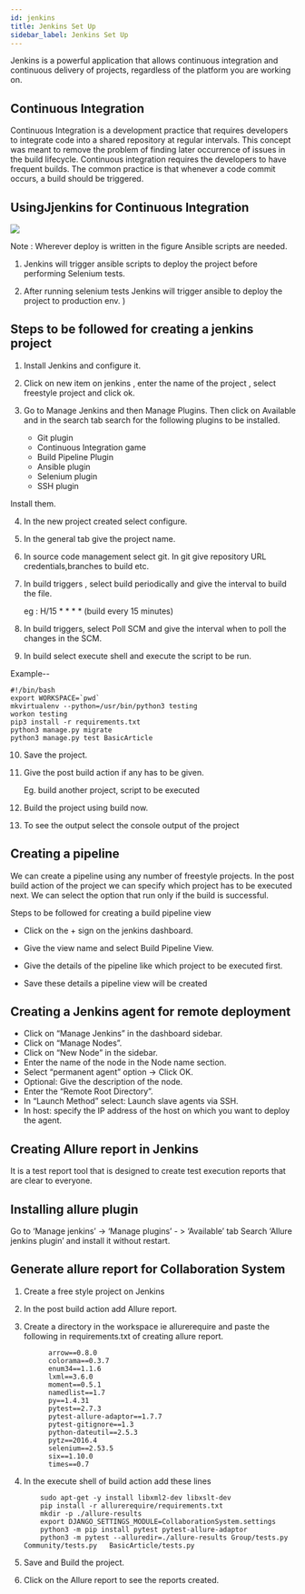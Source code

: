 ```yaml
---
id: jenkins
title: Jenkins Set Up
sidebar_label: Jenkins Set Up
---
```


Jenkins is a powerful application that allows continuous integration and continuous delivery of projects, regardless of the platform you are working on.

## Continuous Integration

Continuous Integration is a development practice that requires developers to integrate
code into a shared repository at regular intervals. This concept was meant to remove the
problem of finding later occurrence of issues in the build lifecycle. Continuous integration requires the developers to have frequent builds. The common practice is that whenever a code commit occurs, a build should be triggered.

##  UsingJjenkins for Continuous Integration

<img src="/collaboration-system/img/jenkins.jpg">

Note : Wherever deploy is written in the figure Ansible scripts are needed.

1. Jenkins will trigger ansible scripts to deploy the project before performing Selenium tests.

2. After running selenium tests Jenkins will trigger ansible to deploy the project to production env. )


## Steps to be followed for creating a jenkins project

1. Install Jenkins and configure it.

2. Click on new item on jenkins , enter the name of the project , select freestyle project and click ok.

3. Go to Manage Jenkins and then Manage Plugins. Then click on Available and in the search tab search for the following plugins to be installed.
    - Git plugin
    - Continuous Integration game
    - Build Pipeline Plugin
    - Ansible plugin
    - Selenium plugin
    - SSH plugin

Install them.

4. In the new project created select configure.

5.  In the general tab give the project name.

6.  In source code management select git. In git give repository URL credentials,branches to build etc.

7.  In build triggers , select build periodically and give the interval to build the file.

      eg : H/15 * * * * (build every 15 minutes)

8. In build triggers, select Poll SCM and give the interval when to poll the changes in the SCM.

9.  In build select execute shell and execute the script to be run.

Example--
```
#!/bin/bash
export WORKSPACE=`pwd`
mkvirtualenv --python=/usr/bin/python3 testing
workon testing
pip3 install -r requirements.txt
python3 manage.py migrate
python3 manage.py test BasicArticle
```

10. Save the project.

11. Give the post build action if any has to be given.

    Eg.  build another project, script to be executed

12. Build the project using build now.

13. To see the output select the console output  of the project


## Creating a pipeline

We can create a pipeline using any number of freestyle projects. In the post build action of the project we can specify which project has to be executed next. We can select the option that run only if the build is successful.


Steps to be followed for creating a build pipeline view

 - Click on the + sign on the jenkins dashboard.

 - Give the view name and select Build Pipeline View.

 - Give the details of the pipeline like which project to be executed first.

 - Save these details a pipeline view will be created


## Creating a Jenkins agent for remote deployment

- Click on “Manage Jenkins” in the dashboard sidebar.
- Click on “Manage Nodes”.
- Click on “New Node” in the sidebar.
- Enter the name of the node in the Node name section.
- Select “permanent agent” option -> Click OK.
- Optional: Give the description of the node.
- Enter the “Remote Root Directory”.
- In “Launch Method” select: Launch slave agents via SSH.
- In host: specify the IP address of the host on which you want to deploy the agent.


## Creating Allure report in Jenkins

It is a test report tool that is designed to create test execution reports that are clear to everyone.

## Installing allure plugin

Go to ‘Manage jenkins’ -> ‘Manage plugins’ - > ‘Available’ tab
Search ‘Allure jenkins plugin’ and install it without restart.  

## Generate allure report for Collaboration System

 1.  Create  a free style project on Jenkins
 2. In the post build action add Allure report.
 3. Create a directory in the workspace ie allurerequire and paste  the following in requirements.txt of creating allure report.

              arrow==0.8.0
              colorama==0.3.7
              enum34==1.1.6
              lxml==3.6.0
              moment==0.5.1
              namedlist==1.7
              py==1.4.31
              pytest==2.7.3
              pytest-allure-adaptor==1.7.7
              pytest-gitignore==1.3
              python-dateutil==2.5.3
              pytz==2016.4
              selenium==2.53.5
              six==1.10.0
              times==0.7


3. In the execute shell of build action add these lines

           sudo apt-get -y install libxml2-dev libxslt-dev
           pip install -r allurerequire/requirements.txt
           mkdir -p ./allure-results
           export DJANGO_SETTINGS_MODULE=CollaborationSystem.settings
           python3 -m pip install pytest pytest-allure-adaptor
           python3 -m pytest --alluredir=./allure-results Group/tests.py Community/tests.py   BasicArticle/tests.py

4.  Save and Build the project.

5.   Click on the Allure report  to see the reports created.

